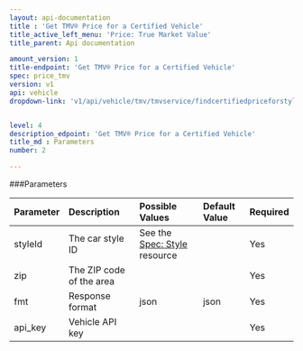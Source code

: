 ```yaml
---
layout: api-documentation
title : 'Get TMV® Price for a Certified Vehicle'
title_active_left_menu: 'Price: True Market Value'
title_parent: Api documentation

amount_version: 1
title-endpoint: 'Get TMV® Price for a Certified Vehicle'
spec: price_tmv
version: v1
api: vehicle
dropdown-link: 'v1/api/vehicle/tmv/tmvservice/findcertifiedpriceforstyle'


level: 4
description_edpoint: 'Get TMV® Price for a Certified Vehicle'
title_md : Parameters
number: 2

---
```


###Parameters

| Parameter  | Description                           | Possible Values   | Default Value | Required |
|:-----------|:--------------------------------------|:----------------- |:------------- |:-------- |
| styleId    | The car style ID			             | See the [Spec: Style](/api-documentation/vehicle/spec_style/v2/) resource | | Yes |
| zip        | The ZIP code of the area  	         |               	 |               | Yes      |
| fmt        | Response format                       | json              | json          | Yes      |
| api_key    | Vehicle API key                       |                   |               | Yes      |
